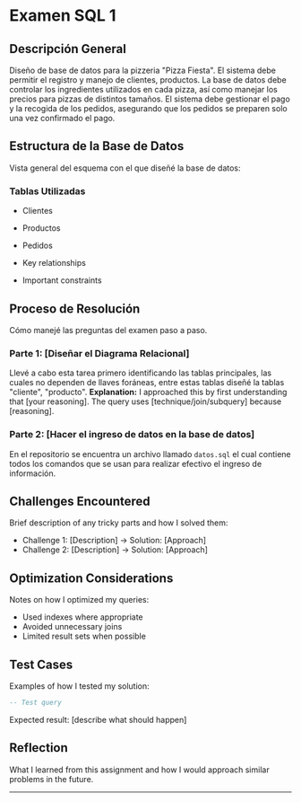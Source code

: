 # Examen SQL 1

## Descripción General
Diseño de base de datos para la pizzeria "Pizza Fiesta". 
El sistema debe permitir el registro y manejo de clientes, productos.
La base de datos debe controlar los ingredientes utilizados en cada pizza, así como manejar los precios para pizzas de distintos tamaños.
El sistema debe gestionar el pago y la recogida de los pedidos, asegurando que los pedidos se preparen solo una vez confirmado el pago.

## Estructura de la Base de Datos
Vista general del esquema con el que diseñé la base de datos:
### Tablas Utilizadas
- Clientes
- Productos
- Pedidos


- Key relationships
- Important constraints

## Proceso de Resolución
Cómo manejé las preguntas del examen paso a paso.


### Parte 1: [Diseñar el Diagrama Relacional]

Llevé a cabo esta tarea primero identificando las tablas principales, las cuales no dependen 
de llaves foráneas, entre estas tablas diseñé la tablas "cliente", "producto". 
**Explanation:** I approached this by first understanding that [your reasoning]. The query uses [technique/join/subquery] because [reasoning].

### Parte 2: [Hacer el ingreso de datos en la base de datos]

En el repositorio se encuentra un archivo llamado `datos.sql` el cual contiene 
todos los comandos que se usan para realizar efectivo el ingreso de información.

## Challenges Encountered
Brief description of any tricky parts and how I solved them:
- Challenge 1: [Description] → Solution: [Approach]
- Challenge 2: [Description] → Solution: [Approach]

## Optimization Considerations
Notes on how I optimized my queries:
- Used indexes where appropriate
- Avoided unnecessary joins
- Limited result sets when possible

## Test Cases
Examples of how I tested my solution:
```sql
-- Test query
```
Expected result: [describe what should happen]

## Reflection
What I learned from this assignment and how I would approach similar problems in the future.

---
